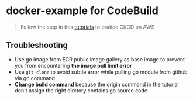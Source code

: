 # docker-example for CodeBuild

> Follow the step in this [tutorials](https://docs.aws.amazon.com/codebuild/latest/userguide/sample-docker.html) to pratice CI/CD on AWS

## Troubleshooting
* Use go image from ECR public image gallery as base image to prevent you from encountering **the image pull limit error**
* Use `git clone` to avoid subtle error while pulling go module from github via go command
* **Change build command** because the origin command in the tutorial don't assign the right dirctory contains go source code 


